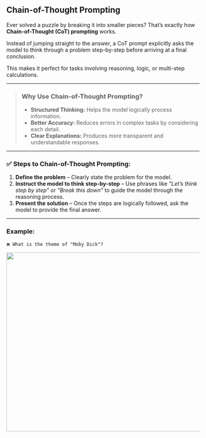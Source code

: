 ##  Chain-of-Thought Prompting

Ever solved a puzzle by breaking it into smaller pieces? That’s exactly how **Chain-of-Thought (CoT) prompting** works.  

Instead of jumping straight to the answer, a CoT prompt explicitly asks the model to think through a problem step-by-step before arriving at a final conclusion.  

This makes it perfect for tasks involving reasoning, logic, or multi-step calculations.  

---

> ###  Why Use Chain-of-Thought Prompting?
>
> - **Structured Thinking:** Helps the model logically process information.  
> - **Better Accuracy:** Reduces errors in complex tasks by considering each detail.  
> - **Clear Explanations:** Produces more transparent and understandable responses.  

---

### ✅ Steps to Chain-of-Thought Prompting:

1. **Define the problem** – Clearly state the problem for the model.  
2. **Instruct the model to think step-by-step** – Use phrases like *"Let’s think step by step"* or *"Break this down"* to guide the model through the reasoning process.  
3. **Present the solution** – Once the steps are logically followed, ask the model to provide the final answer.  

---

###  Example:

```plaintext
❌ What is the theme of "Moby Dick"?

```
<img height="467" width="728" src="${PRIVATE_PROMPTING_101_10}" />